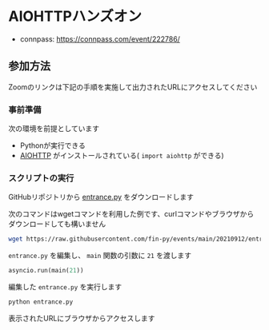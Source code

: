 # AIOHTTPハンズオン

- connpass: https://connpass.com/event/222786/

## 参加方法

Zoomのリンクは下記の手順を実施して出力されたURLにアクセスしてください
### 事前準備

次の環境を前提としています

- Pythonが実行できる
- [AIOHTTP](https://docs.aiohttp.org/en/stable/index.html) がインストールされている( `import aiohttp` ができる)

### スクリプトの実行

GitHubリポジトリから [entrance.py](https://github.com/fin-py/events/blob/main/20210912/entrance.py) をダウンロードします

次のコマンドはwgetコマンドを利用した例です、curlコマンドやブラウザからダウンロードしても構いません

```bash
wget https://raw.githubusercontent.com/fin-py/events/main/20210912/entrance.py
```

`entrance.py` を編集し、 `main` 関数の引数に `21` を渡します

```python
asyncio.run(main(21))
```

編集した `entrance.py` を実行します

```bash
python entrance.py
```

表示されたURLにブラウザからアクセスします
